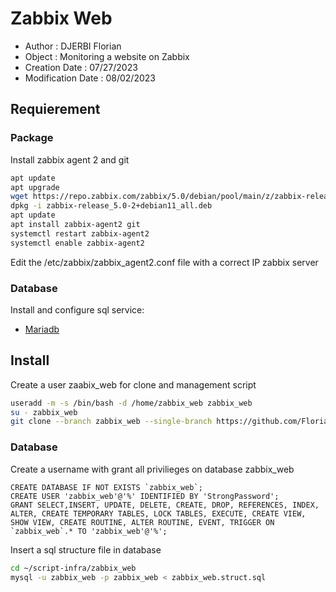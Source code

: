 # Zabbix Web

- Author : DJERBI Florian
- Object : Monitoring a website on Zabbix 
- Creation Date : 07/27/2023
- Modification Date : 08/02/2023


## Requierement
### Package
Install zabbix agent 2 and git
``` bash
apt update
apt upgrade
wget https://repo.zabbix.com/zabbix/5.0/debian/pool/main/z/zabbix-release/zabbix-release_5.0-2+debian11_all.deb
dpkg -i zabbix-release_5.0-2+debian11_all.deb
apt update
apt install zabbix-agent2 git
systemctl restart zabbix-agent2
systemctl enable zabbix-agent2
```
Edit the /etc/zabbix/zabbix_agent2.conf file with a correct IP zabbix server

### Database
Install and configure sql service:
  - [Mariadb](https://www.digitalocean.com/community/tutorials/how-to-install-mariadb-on-debian-11)


## Install
Create a user zaabix_web for clone and management script
``` bash
useradd -m -s /bin/bash -d /home/zabbix_web zabbix_web
su - zabbix_web
git clone --branch zabbix_web --single-branch https://github.com/Florian-Dj/script-infra.git
```

### Database
Create a username with grant all privilieges on database zabbix_web
``` 
CREATE DATABASE IF NOT EXISTS `zabbix_web`;
CREATE USER 'zabbix_web'@'%' IDENTIFIED BY 'StrongPassword';
GRANT SELECT,INSERT, UPDATE, DELETE, CREATE, DROP, REFERENCES, INDEX, ALTER, CREATE TEMPORARY TABLES, LOCK TABLES, EXECUTE, CREATE VIEW, SHOW VIEW, CREATE ROUTINE, ALTER ROUTINE, EVENT, TRIGGER ON `zabbix_web`.* TO 'zabbix_web'@'%';
```

Insert a sql structure file in database
``` bash
cd ~/script-infra/zabbix_web
mysql -u zabbix_web -p zabbix_web < zabbix_web.struct.sql
```

